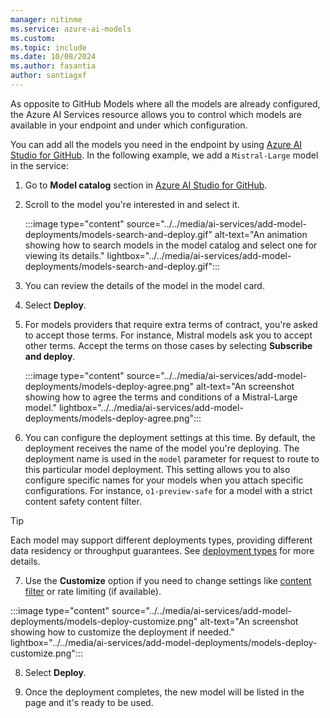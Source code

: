 ```yaml
---
manager: nitinme
ms.service: azure-ai-models
ms.custom:
ms.topic: include
ms.date: 10/08/2024
ms.author: fasantia
author: santiagxf
---
```


As opposite to GitHub Models where all the models are already configured, the Azure AI Services resource allows you to control which models are available in your endpoint and under which configuration.

You can add all the models you need in the endpoint by using [Azure AI Studio for GitHub](https://ai.azure.com/github). In the following example, we add a `Mistral-Large` model in the service:

1. Go to **Model catalog** section in [Azure AI Studio for GitHub](https://ai.azure.com/github).

2. Scroll to the model you're interested in and select it.
   
   :::image type="content" source="../../media/ai-services/add-model-deployments/models-search-and-deploy.gif" alt-text="An animation showing how to search models in the model catalog and select one for viewing its details." lightbox="../../media/ai-services/add-model-deployments/models-search-and-deploy.gif":::

3. You can review the details of the model in the model card.

4. Select **Deploy**.

5. For models providers that require extra terms of contract, you're asked to accept those terms. For instance, Mistral models ask you to accept other terms. Accept the terms on those cases by selecting **Subscribe and deploy**.
   
   :::image type="content" source="../../media/ai-services/add-model-deployments/models-deploy-agree.png" alt-text="An screenshot showing how to agree the terms and conditions of a Mistral-Large model." lightbox="../../media/ai-services/add-model-deployments/models-deploy-agree.png":::

6.  You can configure the deployment settings at this time. By default, the deployment receives the name of the model you're deploying. The deployment name is used in the `model` parameter for request to route to this particular model deployment. This setting allows you to also configure specific names for your models when you attach specific configurations. For instance, `o1-preview-safe` for a model with a strict content safety content filter.

   > [!TIP]
   > Each model may support different deployments types, providing different data residency or throughput guarantees. See [deployment types](/azure/ai-studio/ai-services/concepts/deployment-types) for more details.

7.  Use the **Customize** option if you need to change settings like [content filter](/azure/ai-studio/concepts/content-filtering) or rate limiting (if available).
   
   :::image type="content" source="../../media/ai-services/add-model-deployments/models-deploy-customize.png" alt-text="An screenshot showing how to customize the deployment if needed." lightbox="../../media/ai-services/add-model-deployments/models-deploy-customize.png":::

8.  Select **Deploy**.

9.  Once the deployment completes, the new model will be listed in the page and it's ready to be used.